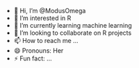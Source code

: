 - 👋 Hi, I’m @ModusOmega
- 👀 I’m interested in R
- 🌱 I’m currently learning machine learning
- 💞️ I’m looking to collaborate on R projects
- 📫 How to reach me ...
- 😄 Pronouns: Her
- ⚡ Fun fact: ...

<!---
ModusOmega/ModusOmega is a ✨ special ✨ repository because its `README.md` (this file) appears on your GitHub profile.
You can click the Preview link to take a look at your changes.
--->

